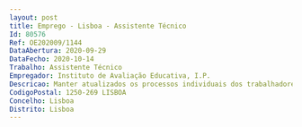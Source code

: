 ```yaml
--- 
layout: post
title: Emprego - Lisboa - Assistente Técnico
Id: 80576
Ref: OE202009/1144
DataAbertura: 2020-09-29
DataFecho: 2020-10-14
Trabalho: Assistente Técnico
Empregador: Instituto de Avaliação Educativa, I.P.
Descricao: Manter atualizados os processos individuais dos trabalhadores e a base de dados relativa à assiduidade  preparar para validação a informação de base ao processamento de vencimentos e das ajudas de custo  assegurar o expediente relacionado com a SS, ADSE e CGA  elaborar os mapas auxiliares para apuramento das contribuições à SS, ADSE e CGA  apoiar na elaboração do Balanço Social, do mapa de pessoal e do mapa de férias do pessoal, bem como na elaboração, monitorização e avaliação do plano anual de formação  redigir ofícios e informações, sob orientação, respeitantes à área de recursos humanos.
CodigoPostal: 1250-269 LISBOA
Concelho: Lisboa
Distrito: Lisboa
--- 
```

